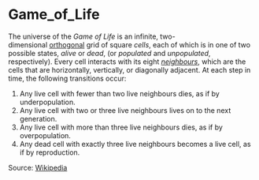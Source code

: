 # Game_of_Life

The universe of the *Game of Life* is an infinite, two-dimensional [orthogonal](https://en.wikipedia.org/wiki/Orthogonality "Orthogonality") grid of square *cells*, each of which is in one of two possible states, *alive* or *dead*, (or *populated* and *unpopulated*, respectively). Every cell interacts with its eight *[neighbours](https://en.wikipedia.org/wiki/Moore_neighborhood "Moore neighborhood")*, which are the cells that are horizontally, vertically, or diagonally adjacent. At each step in time, the following transitions occur:

1.  Any live cell with fewer than two live neighbours dies, as if by underpopulation.
2.  Any live cell with two or three live neighbours lives on to the next generation.
3.  Any live cell with more than three live neighbours dies, as if by overpopulation.
4.  Any dead cell with exactly three live neighbours becomes a live cell, as if by reproduction.

Source: [Wikipedia](https://en.wikipedia.org/wiki/Conway's_Game_of_Life)
